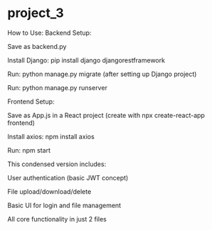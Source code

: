 # project_3
How to Use:
Backend Setup:

Save as backend.py

Install Django: pip install django djangorestframework

Run: python manage.py migrate (after setting up Django project)

Run: python manage.py runserver

Frontend Setup:

Save as App.js in a React project (create with npx create-react-app frontend)

Install axios: npm install axios

Run: npm start

This condensed version includes:

User authentication (basic JWT concept)

File upload/download/delete

Basic UI for login and file management

All core functionality in just 2 files
